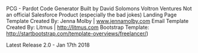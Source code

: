 PCG - Pardot Code Generator
Built by David Solomons Voltron Ventures
Not an official Salesforce Product (especially the bad jokes)
Landing Page Template Created By: Jenna Molby | www.jennamolby.com
Email Template Created By: Litmus | http://litmus.com
Bootstrap Template: http://startbootstrap.com/template-overviews/freelancer/)

Latest Release 2.0 - Jan 17th 2018
